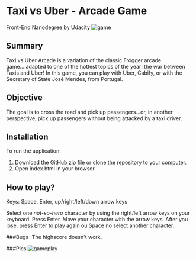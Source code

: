 # Taxi vs Uber - Arcade Game
Front-End Nanodegree by Udacity
![game](inesarmadabras.github.com/TaxiVSUber_Arcade/img0.png)

## Summary
Taxi vs Uber Arcade is a variation of the classic Frogger arcade game....adapted to one of the hottest topics of the year: the war between Taxis and Uber! In this game, you can play with Uber, Cabify, or with the Secretary of State José Mendes, from Portugal.

## Objective
The goal is to cross the road and pick up passengers...or, in another perspective, pick up passengers without being attacked by a taxi driver.

## Installation
To run the application:

1. Download the GitHub zip file or clone the repository to your computer.
2. Open index.html in your browser.

## How to play?
Keys: Space, Enter, up/right/left/down arrow keys

Select one _not-so-hero_ character by using the right/left arrow keys on your keyboard. Press Enter.
Move your character with the arrow keys.
After you lose, press Enter to play again ou Space no select another character.

###Bugs
-The highscore doesn't work.

###Pics
![gameplay](inesarmadabras.github.com/TaxiVSUber_Arcade/img1.png)
